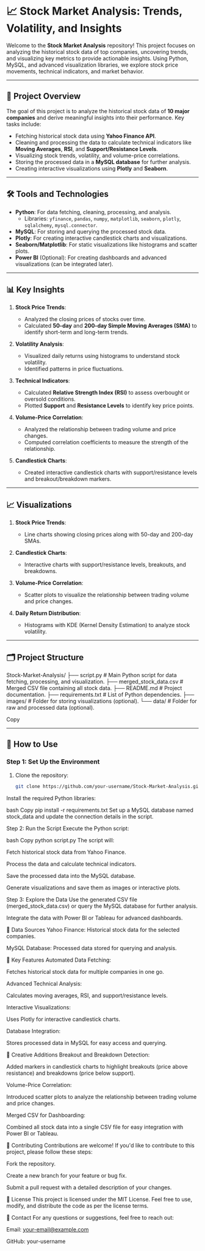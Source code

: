 # 📈 Stock Market Analysis: Trends, Volatility, and Insights

Welcome to the **Stock Market Analysis** repository! This project focuses on analyzing the historical stock data of top companies, uncovering trends, and visualizing key metrics to provide actionable insights. Using Python, MySQL, and advanced visualization libraries, we explore stock price movements, technical indicators, and market behavior.

---

## 🚀 Project Overview

The goal of this project is to analyze the historical stock data of **10 major companies** and derive meaningful insights into their performance. Key tasks include:

- Fetching historical stock data using **Yahoo Finance API**.
- Cleaning and processing the data to calculate technical indicators like **Moving Averages**, **RSI**, and **Support/Resistance Levels**.
- Visualizing stock trends, volatility, and volume-price correlations.
- Storing the processed data in a **MySQL database** for further analysis.
- Creating interactive visualizations using **Plotly** and **Seaborn**.

---

## 🛠️ Tools and Technologies

- **Python**: For data fetching, cleaning, processing, and analysis.
  - Libraries: `yfinance`, `pandas`, `numpy`, `matplotlib`, `seaborn`, `plotly`, `sqlalchemy`, `mysql.connector`.
- **MySQL**: For storing and querying the processed stock data.
- **Plotly**: For creating interactive candlestick charts and visualizations.
- **Seaborn/Matplotlib**: For static visualizations like histograms and scatter plots.
- **Power BI** (Optional): For creating dashboards and advanced visualizations (can be integrated later).

---

## 📊 Key Insights

1. **Stock Price Trends**:
   - Analyzed the closing prices of stocks over time.
   - Calculated **50-day** and **200-day Simple Moving Averages (SMA)** to identify short-term and long-term trends.
   
2. **Volatility Analysis**:
   - Visualized daily returns using histograms to understand stock volatility.
   - Identified patterns in price fluctuations.

3. **Technical Indicators**:
   - Calculated **Relative Strength Index (RSI)** to assess overbought or oversold conditions.
   - Plotted **Support** and **Resistance Levels** to identify key price points.

4. **Volume-Price Correlation**:
   - Analyzed the relationship between trading volume and price changes.
   - Computed correlation coefficients to measure the strength of the relationship.

5. **Candlestick Charts**:
   - Created interactive candlestick charts with support/resistance levels and breakout/breakdown markers.

---

## 📈 Visualizations

1. **Stock Price Trends**:
   - Line charts showing closing prices along with 50-day and 200-day SMAs.
   
2. **Candlestick Charts**:
   - Interactive charts with support/resistance levels, breakouts, and breakdowns.

3. **Volume-Price Correlation**:
   - Scatter plots to visualize the relationship between trading volume and price changes.

4. **Daily Return Distribution**:
   - Histograms with KDE (Kernel Density Estimation) to analyze stock volatility.

---

## 🗂️ Project Structure
Stock-Market-Analysis/
├── script.py # Main Python script for data fetching, processing, and visualization.
├── merged_stock_data.csv # Merged CSV file containing all stock data.
├── README.md # Project documentation.
├── requirements.txt # List of Python dependencies.
├── images/ # Folder for storing visualizations (optional).
└── data/ # Folder for raw and processed data (optional).

Copy

---

## 🚀 How to Use

### Step 1: Set Up the Environment
1. Clone the repository:
   ```bash
   git clone https://github.com/your-username/Stock-Market-Analysis.git
Install the required Python libraries:

bash
Copy
pip install -r requirements.txt
Set up a MySQL database named stock_data and update the connection details in the script.

Step 2: Run the Script
Execute the Python script:

bash
Copy
python script.py
The script will:

Fetch historical stock data from Yahoo Finance.

Process the data and calculate technical indicators.

Save the processed data into the MySQL database.

Generate visualizations and save them as images or interactive plots.

Step 3: Explore the Data
Use the generated CSV file (merged_stock_data.csv) or query the MySQL database for further analysis.

Integrate the data with Power BI or Tableau for advanced dashboards.

📂 Data Sources
Yahoo Finance: Historical stock data for the selected companies.

MySQL Database: Processed data stored for querying and analysis.

🧠 Key Features
Automated Data Fetching:

Fetches historical stock data for multiple companies in one go.

Advanced Technical Analysis:

Calculates moving averages, RSI, and support/resistance levels.

Interactive Visualizations:

Uses Plotly for interactive candlestick charts.

Database Integration:

Stores processed data in MySQL for easy access and querying.

🎨 Creative Additions
Breakout and Breakdown Detection:

Added markers in candlestick charts to highlight breakouts (price above resistance) and breakdowns (price below support).

Volume-Price Correlation:

Introduced scatter plots to analyze the relationship between trading volume and price changes.

Merged CSV for Dashboarding:

Combined all stock data into a single CSV file for easy integration with Power BI or Tableau.

🤝 Contributing
Contributions are welcome! If you'd like to contribute to this project, please follow these steps:

Fork the repository.

Create a new branch for your feature or bug fix.

Submit a pull request with a detailed description of your changes.

📜 License
This project is licensed under the MIT License. Feel free to use, modify, and distribute the code as per the license terms.

📧 Contact
For any questions or suggestions, feel free to reach out:

Email: your-email@example.com

GitHub: your-username
